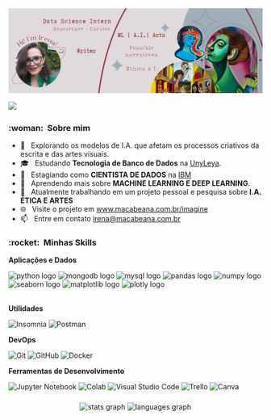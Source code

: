 <div align="center">
  <img src="https://github.com/irenacosta/irenacosta/blob/main/img%20github/banner%20github.png" />
</div>

![](https://komarev.com/ghpvc/?username=irenacosta&color=006bed)

<h3> :woman: &nbsp;Sobre mim </h3>

- 🤔 &nbsp; Explorando os modelos de I.A. que afetam os processos criativos da escrita e das artes visuais.
- 🎓 &nbsp; Estudando **Tecnologia de Banco de Dados** na <a href="Faculdade UnyLeya">UnyLeya</a>.
- 💼 &nbsp; Estagiando como **CIENTISTA DE DADOS** na <a href="IBM CONSULTING">IBM</a>
- 🌱 &nbsp; Aprendendo mais sobre **MACHINE LEARNING E DEEP LEARNING**.
- 🤖 &nbsp; Atualmente trabalhando em um projeto pessoal e pesquisa sobre **I.A. ÉTICA E ARTES**
- 🌐 &nbsp; Visite o projeto em <a href = "https://macabeana.com.br/imagine">www.macabeana.com.br/imagine</a>
- 📫 &nbsp; Entre em contato <a href = "mailto:irena@macabeana.com.br">irena@macabeana.com.br</a>


<h3> :rocket: &nbsp;Minhas Skills </h3>

**Aplicações e Dados**

 <div align="left">
  <img src="https://cdn.jsdelivr.net/gh/devicons/devicon/icons/python/python-original.svg" height="40" width="52" alt="python logo"  />
  <img src="https://cdn.jsdelivr.net/gh/devicons/devicon/icons/mongodb/mongodb-original.svg" height="40" width="52" alt="mongodb logo"  />
  <img src="https://cdn.jsdelivr.net/gh/devicons/devicon/icons/mysql/mysql-original.svg" height="40" width="52" alt="mysql logo"  />
  <img src="https://cdn.jsdelivr.net/gh/devicons/devicon/icons/pandas/pandas-original.svg" height="40" width="52" alt="pandas logo"  />
  <img src="https://cdn.jsdelivr.net/gh/devicons/devicon/icons/numpy/numpy-original.svg" height="40" width="52" alt="numpy logo"  />
  <img src="https://user-images.githubusercontent.com/104145773/171375260-c711bda4-ff6d-4693-9a91-b234744f13ad.svg" height="40" width="52" alt="seaborn logo"  />
  <img src="https://upload.wikimedia.org/wikipedia/commons/0/01/Created_with_Matplotlib-logo.svg" height="40" width="52" alt="matplotlib logo"  />
  <img src="https://www.vectorlogo.zone/logos/plot_ly/plot_ly-official.svg" height="40" width="52" alt="plotly logo"  />
 </div>
<br>

**Utilidades**

  ![Insomnia](https://img.shields.io/badge/-Insomnia-333333?style=flat&logo=insomnia)
  ![Postman](https://img.shields.io/badge/-Postman-333333?style=flat&logo=postman)

**DevOps**

  ![Git](https://img.shields.io/badge/-Git-333333?style=flat&logo=git)
  ![GitHub](https://img.shields.io/badge/-GitHub-333333?style=flat&logo=github)
  ![Docker](https://img.shields.io/badge/-Docker-333333?style=flat&logo=docker)

**Ferramentas de Desenvolvimento**

  ![Jupyter Notebook](https://img.shields.io/badge/-Jupyter%20Notebook-333333?style=flat&logo=jupyter&logoColor=007ACC)
  ![Colab](https://img.shields.io/badge/-Google%20Colab-333333?style=flat&logo=google-colab&logoColor=007ACC)
  ![Visual Studio Code](https://img.shields.io/badge/-Visual%20Studio%20Code-333333?style=flat&logo=visual-studio-code&logoColor=007ACC)
  ![Trello](https://img.shields.io/badge/-Trello-333333?style=flat&logo=trello&logoColor=007ACC)
  ![Canva](https://img.shields.io/badge/-Canva-333333?style=flat&logo=canva&logoColor=007ACC)
  

###
<div align="center">
  <img src="https://github-readme-stats.vercel.app/api?hide_title=false&hide_rank=false&show_icons=true&include_all_commits=true&count_private=true&disable_animations=false&theme=radical&locale=pt-br&hide_border=false&username=irenacosta" height="150" alt="stats graph"  />
  <img src="https://github-readme-stats.vercel.app/api/top-langs?locale=pt-br&hide_title=false&layout=compact&card_width=320&langs_count=5&theme=dracula&hide_border=false&username=irenacosta" height="150" alt="languages graph"  />
</div>

###
